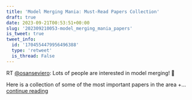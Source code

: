 ```yaml
---
title: 'Model Merging Mania: Must-Read Papers Collection'
draft: true
date: 2023-09-21T00:53:51+00:00
slug: '202309210053-model_merging_mania_papers'
is_tweet: true
tweet_info:
  id: '1704554479956496388'
  type: 'retweet'
  is_thread: False
---
```




RT [@osanseviero](https://x.com/osanseviero): Lots of people are interested in model merging! 👀

Here is a collection of some of the most important papers in the area +… [continue reading](https://x.com/sytelus/status/1704554479956496388)
